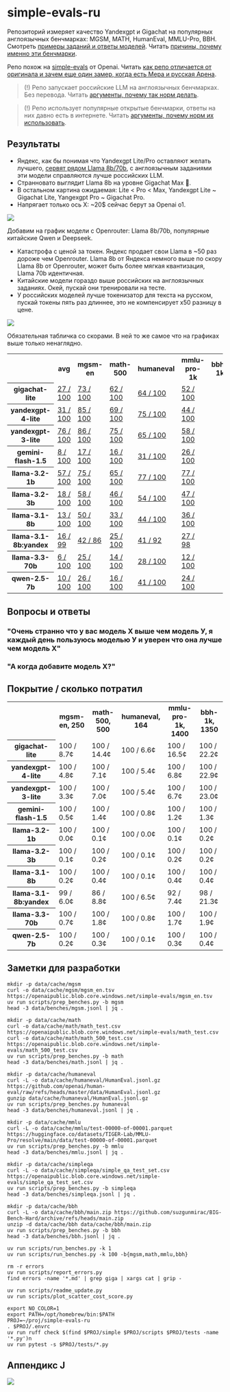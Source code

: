 
# simple-evals-ru

Репозиторий измеряет качество Yandexgpt и Gigachat на популярных англоязычных бенчмарках: MGSM, MATH, HumanEval, MMLU-Pro, BBH. Смотреть <a href="samples">примеры заданий и ответы моделей</a>. Читать <a href="#why_benches">причины, почему именно эти бенчмарки</a>.

Репо похож на <a href="https://github.com/openai/simple-evals">simple-evals</a> от Openai. Читать <a href="#compare_benches">как репо отличается от оригинала и зачем еще один замер, когда есть Мера и русская Арена</a>.

> (!) Репо запускает российские LLM на англоязычных бенчмарках. Без перевода. Читать <a href="#eng_lang">аргументы, почему так норм делать</a>.

> (!) Репо использует популярные открытые бенчмарки, ответы на них давно есть в интернете. Читать <a href="#open_test">аргументы, почему норм их использовать</a>.

## Результаты

- Яндекс, как бы понимая что Yandexgpt Lite/Pro оставляют желать лучшего, <a href="https://yandex.cloud/ru/docs/foundation-models/concepts/yandexgpt/models">сервят рядом Llama 8b/70b</a>, с англоязычным заданиями эти модели справляются лучше российских LLM.
- Странновато выглядит Llama 8b на уровне Gigachat Max 🤷.
- В остальном картина ожидаемая: Lite < Pro < Max, Yandexgpt Lite ~ Gigachat Lite, Yangexgpt Pro ~ Gigachat Pro.
- Напрягает только ось Х: ~20$ сейчас берут за Openai o1.

<img src="images/cost_score1.svg"/>

Добавим на график модели с Openrouter: Llama 8b/70b, популярные китайские Qwen и Deepseek.
- Катастрофа с ценой за токен. Яндекс продает свои Llama в ~50 раз дороже чем Openrouter. Llama 8b от Яндекса немного выше по скору Llama 8b от Openrouter, может быть более мягкая квантизация, Llama 70b идентичная.
- Китайские модели гораздо выше российских на англоязычных заданиях. Окей, пускай они тренировали на тесте.
- У российских моделей лучше токенизатор для текста на русском, пускай токены пять раз длиннее, это не компенсирует x50 разницу в цене.

<img src="images/cost_score2.svg"/>

Обязательная табличка со скорами. В ней то же самое что на графиках выше только ненаглядно.

<section id="scores-table"><table>
<tr>
<th></th>
<th>avg</th>
<th> mgsm-en </th>
<th> math-500 </th>
<th> humaneval </th>
<th> mmlu-pro-1k </th>
<th> bbh-1k </th>
</tr>
<tr>
<th> gigachat-lite </th>
<td> <a href="errors/mgsm/08_gigachat_lite.md"> 27 / 100 </a> </td>
<td> <a href="errors/math/08_gigachat_lite.md"> 73 / 100 </a> </td>
<td> <a href="errors/humaneval/08_gigachat_lite.md"> 62 / 100 </a> </td>
<td> <a href="errors/mmlu/08_gigachat_lite.md"> 64 / 100 </a> </td>
<td> <a href="errors/bbh/08_gigachat_lite.md"> 52 / 100 </a> </td>
</tr>
<tr>
<th> yandexgpt-4-lite </th>
<td> <a href="errors/mgsm/07_yandexgpt_4_lite.md"> 31 / 100 </a> </td>
<td> <a href="errors/math/07_yandexgpt_4_lite.md"> 85 / 100 </a> </td>
<td> <a href="errors/humaneval/07_yandexgpt_4_lite.md"> 69 / 100 </a> </td>
<td> <a href="errors/mmlu/07_yandexgpt_4_lite.md"> 75 / 100 </a> </td>
<td> <a href="errors/bbh/07_yandexgpt_4_lite.md"> 44 / 100 </a> </td>
</tr>
<tr>
<th> yandexgpt-3-lite </th>
<td> <a href="errors/mgsm/09_yandexgpt_3_lite.md"> 76 / 100 </a> </td>
<td> <a href="errors/math/09_yandexgpt_3_lite.md"> 86 / 100 </a> </td>
<td> <a href="errors/humaneval/09_yandexgpt_3_lite.md"> 75 / 100 </a> </td>
<td> <a href="errors/mmlu/09_yandexgpt_3_lite.md"> 65 / 100 </a> </td>
<td> <a href="errors/bbh/09_yandexgpt_3_lite.md"> 58 / 100 </a> </td>
</tr>
<tr>
<th> gemini-flash-1.5 </th>
<td> <a href="errors/mgsm/01_gemini_flash_1_5.md"> 8 / 100 </a> </td>
<td> <a href="errors/math/01_gemini_flash_1_5.md"> 17 / 100 </a> </td>
<td> <a href="errors/humaneval/01_gemini_flash_1_5.md"> 16 / 100 </a> </td>
<td> <a href="errors/mmlu/01_gemini_flash_1_5.md"> 31 / 100 </a> </td>
<td> <a href="errors/bbh/01_gemini_flash_1_5.md"> 26 / 100 </a> </td>
</tr>
<tr>
<th> llama-3.2-1b </th>
<td> <a href="errors/mgsm/02_llama_3_2_1b.md"> 57 / 100 </a> </td>
<td> <a href="errors/math/02_llama_3_2_1b.md"> 75 / 100 </a> </td>
<td> <a href="errors/humaneval/02_llama_3_2_1b.md"> 65 / 100 </a> </td>
<td> <a href="errors/mmlu/02_llama_3_2_1b.md"> 77 / 100 </a> </td>
<td> <a href="errors/bbh/02_llama_3_2_1b.md"> 77 / 100 </a> </td>
</tr>
<tr>
<th> llama-3.2-3b </th>
<td> <a href="errors/mgsm/03_llama_3_2_3b.md"> 18 / 100 </a> </td>
<td> <a href="errors/math/03_llama_3_2_3b.md"> 58 / 100 </a> </td>
<td> <a href="errors/humaneval/03_llama_3_2_3b.md"> 46 / 100 </a> </td>
<td> <a href="errors/mmlu/03_llama_3_2_3b.md"> 54 / 100 </a> </td>
<td> <a href="errors/bbh/03_llama_3_2_3b.md"> 47 / 100 </a> </td>
</tr>
<tr>
<th> llama-3.1-8b </th>
<td> <a href="errors/mgsm/04_llama_3_1_8b.md"> 13 / 100 </a> </td>
<td> <a href="errors/math/04_llama_3_1_8b.md"> 50 / 100 </a> </td>
<td> <a href="errors/humaneval/04_llama_3_1_8b.md"> 33 / 100 </a> </td>
<td> <a href="errors/mmlu/04_llama_3_1_8b.md"> 44 / 100 </a> </td>
<td> <a href="errors/bbh/04_llama_3_1_8b.md"> 36 / 100 </a> </td>
</tr>
<tr>
<th> llama-3.1-8b:yandex </th>
<td> <a href="errors/mgsm/10_llama_3_1_8b.md"> 16 / 99 </a> </td>
<td> <a href="errors/math/10_llama_3_1_8b.md"> 42 / 86 </a> </td>
<td> <a href="errors/humaneval/10_llama_3_1_8b.md"> 25 / 100 </a> </td>
<td> <a href="errors/mmlu/10_llama_3_1_8b.md"> 41 / 92 </a> </td>
<td> <a href="errors/bbh/10_llama_3_1_8b.md"> 27 / 98 </a> </td>
</tr>
<tr>
<th> llama-3.3-70b </th>
<td> <a href="errors/mgsm/05_llama_3_3_70b.md"> 6 / 100 </a> </td>
<td> <a href="errors/math/05_llama_3_3_70b.md"> 25 / 100 </a> </td>
<td> <a href="errors/humaneval/05_llama_3_3_70b.md"> 14 / 100 </a> </td>
<td> <a href="errors/mmlu/05_llama_3_3_70b.md"> 28 / 100 </a> </td>
<td> <a href="errors/bbh/05_llama_3_3_70b.md"> 12 / 100 </a> </td>
</tr>
<tr>
<th> qwen-2.5-7b </th>
<td> <a href="errors/mgsm/06_qwen_2_5_7b.md"> 10 / 100 </a> </td>
<td> <a href="errors/math/06_qwen_2_5_7b.md"> 26 / 100 </a> </td>
<td> <a href="errors/humaneval/06_qwen_2_5_7b.md"> 16 / 100 </a> </td>
<td> <a href="errors/mmlu/06_qwen_2_5_7b.md"> 41 / 100 </a> </td>
<td> <a href="errors/bbh/06_qwen_2_5_7b.md"> 24 / 100 </a> </td>
</tr>
</table>
</section>

## Вопросы и ответы

### "Очень странно что у вас модель Х выше чем модель У, я каждый день пользуюсь моделью У и уверен что она лучше чем модель Х"

### "А когда добавите модель Х?"

## Покрытие / сколько потратил

<section id="cov-table"><table>
<tr>
<th></th>
<th> mgsm-en, 250 </th>
<th> math-500, 500 </th>
<th> humaneval, 164 </th>
<th> mmlu-pro-1k, 1400 </th>
<th> bbh-1k, 1350 </th>
</tr>
<tr>
<th> gigachat-lite </th>
<td> 100 / 8.7¢ </td>
<td> 100 / 14.4¢ </td>
<td> 100 / 6.6¢ </td>
<td> 100 / 16.5¢ </td>
<td> 100 / 22.2¢ </td>
</tr>
<tr>
<th> yandexgpt-4-lite </th>
<td> 100 / 4.8¢ </td>
<td> 100 / 7.1¢ </td>
<td> 100 / 5.4¢ </td>
<td> 100 / 6.8¢ </td>
<td> 100 / 22.9¢ </td>
</tr>
<tr>
<th> yandexgpt-3-lite </th>
<td> 100 / 3.3¢ </td>
<td> 100 / 7.0¢ </td>
<td> 100 / 5.4¢ </td>
<td> 100 / 6.7¢ </td>
<td> 100 / 23.0¢ </td>
</tr>
<tr>
<th> gemini-flash-1.5 </th>
<td> 100 / 0.5¢ </td>
<td> 100 / 1.4¢ </td>
<td> 100 / 0.8¢ </td>
<td> 100 / 1.2¢ </td>
<td> 100 / 1.3¢ </td>
</tr>
<tr>
<th> llama-3.2-1b </th>
<td> 100 / 0.0¢ </td>
<td> 100 / 0.1¢ </td>
<td> 100 / 0.0¢ </td>
<td> 100 / 0.1¢ </td>
<td> 100 / 0.2¢ </td>
</tr>
<tr>
<th> llama-3.2-3b </th>
<td> 100 / 0.1¢ </td>
<td> 100 / 0.2¢ </td>
<td> 100 / 0.1¢ </td>
<td> 100 / 0.2¢ </td>
<td> 100 / 0.2¢ </td>
</tr>
<tr>
<th> llama-3.1-8b </th>
<td> 100 / 0.2¢ </td>
<td> 100 / 0.4¢ </td>
<td> 100 / 0.1¢ </td>
<td> 100 / 0.4¢ </td>
<td> 100 / 0.4¢ </td>
</tr>
<tr>
<th> llama-3.1-8b:yandex </th>
<td> 99 / 6.0¢ </td>
<td> 86 / 8.8¢ </td>
<td> 100 / 6.5¢ </td>
<td> 92 / 7.4¢ </td>
<td> 98 / 21.3¢ </td>
</tr>
<tr>
<th> llama-3.3-70b </th>
<td> 100 / 0.7¢ </td>
<td> 100 / 1.8¢ </td>
<td> 100 / 0.8¢ </td>
<td> 100 / 1.7¢ </td>
<td> 100 / 1.9¢ </td>
</tr>
<tr>
<th> qwen-2.5-7b </th>
<td> 100 / 0.2¢ </td>
<td> 100 / 0.3¢ </td>
<td> 100 / 0.1¢ </td>
<td> 100 / 0.3¢ </td>
<td> 100 / 0.4¢ </td>
</tr>
</table>
</section>

## Заметки для разработки

```
mkdir -p data/cache/mgsm
curl -o data/cache/mgsm/mgsm_en.tsv https://openaipublic.blob.core.windows.net/simple-evals/mgsm_en.tsv
uv run scripts/prep_benches.py -b mgsm
head -3 data/benches/mgsm.jsonl | jq .

mkdir -p data/cache/math
curl -o data/cache/math/math_test.csv https://openaipublic.blob.core.windows.net/simple-evals/math_test.csv
curl -o data/cache/math/math_500_test.csv https://openaipublic.blob.core.windows.net/simple-evals/math_500_test.csv
uv run scripts/prep_benches.py -b math
head -3 data/benches/math.jsonl | jq .

mkdir -p data/cache/humaneval
curl -L -o data/cache/humaneval/HumanEval.jsonl.gz https://github.com/openai/human-eval/raw/refs/heads/master/data/HumanEval.jsonl.gz
gunzip data/cache/humaneval/HumanEval.jsonl.gz
uv run scripts/prep_benches.py humaneval
head -3 data/benches/humaneval.jsonl | jq .

mkdir -p data/cache/mmlu
curl -L -o data/cache/mmlu/test-00000-of-00001.parquet https://huggingface.co/datasets/TIGER-Lab/MMLU-Pro/resolve/main/data/test-00000-of-00001.parquet
uv run scripts/prep_benches.py -b mmlu
head -3 data/benches/mmlu.jsonl | jq .

mkdir -p data/cache/simpleqa
curl -L -o data/cache/simpleqa/simple_qa_test_set.csv https://openaipublic.blob.core.windows.net/simple-evals/simple_qa_test_set.csv 
uv run scripts/prep_benches.py -b simpleqa
head -3 data/benches/simpleqa.jsonl | jq .

mkdir -p data/cache/bbh
curl -L -o data/cache/bbh/main.zip https://github.com/suzgunmirac/BIG-Bench-Hard/archive/refs/heads/main.zip
unzip -d data/cache/bbh data/cache/bbh/main.zip
uv run scripts/prep_benches.py -b bbh
head -3 data/benches/bbh.jsonl | jq .
```

```
uv run scripts/run_benches.py -k 1
uv run scripts/run_benches.py -k 100 -b{mgsm,math,mmlu,bbh}
```

```
rm -r errors
uv run scripts/report_errors.py
find errors -name '*.md' | grep giga | xargs cat | grip -

uv run scripts/readme_update.py
uv run scripts/plot_scatter_cost_score.py
```

```
export NO_COLOR=1
export PATH=/opt/homebrew/bin:$PATH
PROJ=~/proj/simple-evals-ru
. $PROJ/.envrc
uv run ruff check $(find $PROJ/simple $PROJ/scripts $PROJ/tests -name '*.py')n
uv run pytest -s $PROJ/tests/*.py
```

## Аппендикс J

<img src="images/j/quadrant.png">
